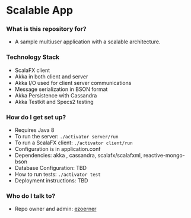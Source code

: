 # Scalable App #

### What is this repository for? ###

* A sample multiuser application with a scalable architecture.

### Technology Stack ###

* ScalaFX client
* Akka in both client and server
* Akka I/O used for client server communications
* Message serialization in BSON format
* Akka Persistence with Cassandra
* Akka Testkit and Specs2 testing

### How do I get set up? ###

* Requires Java 8
* To run the server:  `./activator server/run`
* To run a ScalaFX client:  `./activator client/run`
* Configuration is in application.conf
* Dependencies: akka , cassandra, scalafx/scalafxml, reactive-mongo-bson
* Database Configuration: TBD
* How to run tests: `./activator test`
* Deployment instructions: TBD

### Who do I talk to? ###

* Repo owner and admin: [ezoerner](https://bitbucket.org/ezoerner)
